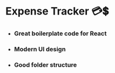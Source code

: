 # Expense Tracker 💳💲
* ### Great boilerplate code for React
* ### Modern UI design
* ### Good folder structure
